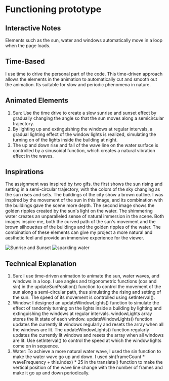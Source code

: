 # Functioning prototype

## Interactive Notes
Elements such as the sun, water and windows automatically move in a loop when the page loads.
## Time-Based
I use time to drive the personal part of the code. This time-driven approach allows the elements in the animation to automatically cut and smooth out the animation. Its suitable for slow and periodic phenomena in nature.
## Animated Elements
1. Sun: Use the time drive to create a slow sunrise and sunset effect by gradually changing the angle so that the sun moves along a semicircular trajectory.
2. By lighting up and extinguishing the windows at regular intervals, a gradual lighting effect of the window lights is realized, simulating the turning on of the lights inside the building at night.
3. The up and down rise and fall of the wave line on the water surface is controlled by a sinusoidal function, which creates a natural vibration effect in the waves.
## Inspirations
The assignment was inspired by two gifs. the first shows the sun rising and setting in a semi-circular trajectory, with the colors of the sky changing as the sun rises and sets. The buildings of the city show a brown outline. I was inspired by the movement of the sun in this image, and its combination with the buildings gave the scene more depth. The second image shows the golden ripples created by the sun's light on the water. The shimmering water creates an unparalleled sense of natural immersion in the scene. Both images inspire me, both the curved path of the sun's movement and the brown silhouettes of the buildings and the golden ripples of the water. The combination of these elements can give my project a more natural and aesthetic feel and provide an immersive experience for the viewer.

![Sunrise and Sunset](readmeImages/Sunrise_and_Sunset.gif)
![sparkling water](readmeImages/sparkling_water.gif)


## Technical Explanation
1. Sun: I use time-driven animation to animate the sun, water waves, and windows in a loop. I use angles and trigonometric functions (cos and sin) in the updateSunPosition() function to control the movement of the sun along a semi-circular path, thus simulating the rising and setting of the sun. The speed of its movement is controlled using setInterval(). 
2. Window: I designed an updateWindowLights() function to simulate the effect of randomly turning on the lights inside a building by lighting and extinguishing the windows at regular intervals. windowLights array stores the lit state of each window. updateWindowLights() function updates the currently lit windows regularly and resets the array when all the windows are lit. The updateWindowLights() function regularly updates the currently lit windows and resets the array when all windows are lit. Use setInterval() to control the speed at which the window lights come on in sequence. 
3. Water: To achieve a more natural water wave, I used the sin function to make the water wave go up and down. I used sin(frameCount * waveFrequency + this.index) * 25 in the translate() function to make the vertical position of the wave line change with the number of frames and make it go up and down periodically.

